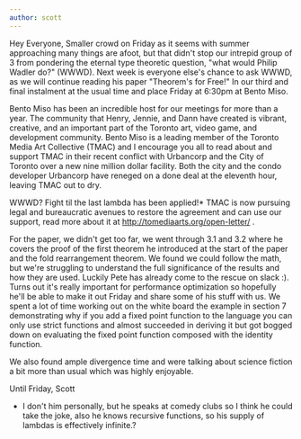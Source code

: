 ```yaml
---
author: scott
---
```

Hey Everyone,
Smaller crowd on Friday as it seems with summer approaching many things are afoot, but that didn't stop our intrepid group of 3 from pondering the eternal type theoretic question, "what would Philip Wadler do?" (WWWD). Next week is everyone else's chance to ask WWWD, as we will continue reading his paper "Theorem's for Free!" In our third and final instalment at the usual time and place Friday at 6:30pm at Bento Miso.

Bento Miso has been an incredible host for our meetings for more than a year. The community that Henry, Jennie, and Dann have created is vibrant, creative, and an important part of the Toronto art, video game, and development community. Bento Miso is a leading member of the Toronto Media Art Collective (TMAC) and I encourage you all to read about and support TMAC in their recent conflict with Urbancorp and the City of Toronto over a new nine million dollar facility. Both the city and the condo developer Urbancorp have reneged on a done deal at the eleventh hour, leaving TMAC out to dry.

WWWD? Fight til the last lambda has been applied!* TMAC is now pursuing legal and bureaucratic avenues to restore the agreement and can use our support, read more about it at http://tomediaarts.org/open-letter/ .

For the paper, we didn't get too far, we went through 3.1 and 3.2 where he covers the proof of the first theorem he introduced at the start of the paper and the fold rearrangement theorem. We found we could follow the math, but we're struggling to understand the full significance of the results and how they are used. Luckily Pete has already come to the rescue on slack :). Turns out it's really important for performance optimization so hopefully he'll be able to make it out Friday and share some of his stuff with us. We spent a lot of time working out on the white board the example in section 7 demonstrating why if you add a fixed point function to the language you can only use strict functions and almost succeeded in deriving it but got bogged down on evaluating the fixed point function composed with the identity function.

We also found ample divergence time and were talking about science fiction a bit more than usual which was highly enjoyable.

Until Friday,
Scott

* I don't him personally, but he speaks at comedy clubs so I think he could take the joke, also he knows recursive functions, so his supply of lambdas is effectively infinite.?